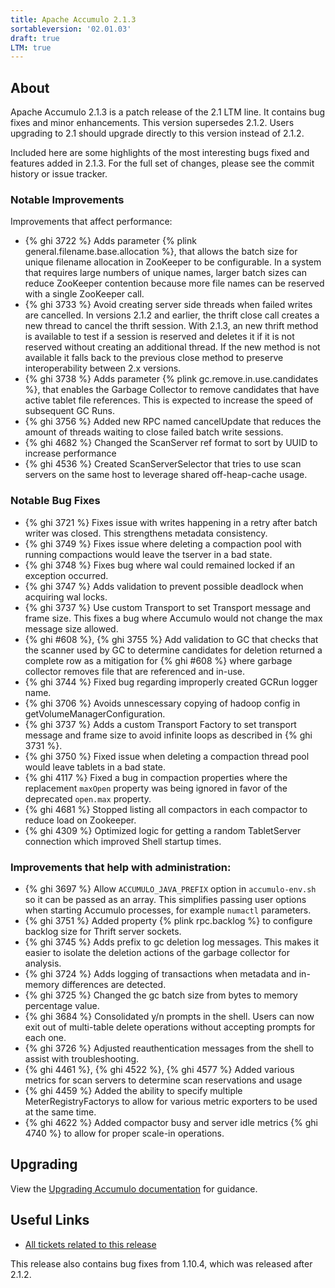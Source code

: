 ```yaml
---
title: Apache Accumulo 2.1.3
sortableversion: '02.01.03'
draft: true
LTM: true
---
```

## About

Apache Accumulo 2.1.3 is a patch release of the 2.1 LTM line. It contains bug
fixes and minor enhancements. This version supersedes 2.1.2. Users upgrading to
2.1 should upgrade directly to this version instead of 2.1.2.

Included here are some highlights of the most interesting bugs fixed and
features added in 2.1.3. For the full set of changes, please see the commit
history or issue tracker.

### Notable Improvements

Improvements that affect performance:

* {% ghi 3722 %} Adds parameter {% plink general.filename.base.allocation %}, that allows the batch size
  for unique filename allocation in ZooKeeper to be configurable. In a system that requires large numbers
  of unique names, larger batch sizes can reduce ZooKeeper contention because more file names can be 
  reserved with a single ZooKeeper call.
* {% ghi 3733 %} Avoid creating server side threads when failed writes are cancelled. In versions 2.1.2
  and earlier, the thrift close call creates a new thread to cancel the thrift session. With 2.1.3, an
  new thrift method is available to test if a session is reserved and deletes it if it is not reserved 
  without creating an additional thread.  If the new method is not available it falls back to the previous
  close method to preserve interoperability between 2.x versions.
* {% ghi 3738 %} Adds parameter {% plink gc.remove.in.use.candidates %}, that enables the Garbage Collector
  to remove candidates that have active tablet file references. This is expected to increase the speed of
  subsequent GC Runs.
* {% ghi 3756 %} Added new RPC named cancelUpdate that reduces the amount of threads waiting to close failed
  batch write sessions.
* {% ghi 4682 %} Changed the ScanServer ref format to sort by UUID to increase performance
* {% ghi 4536 %} Created ScanServerSelector that tries to use scan servers on the same host to leverage
  shared off-heap-cache usage.


### Notable Bug Fixes

* {% ghi 3721 %} Fixes issue with writes happening in a retry after batch writer was closed. This
  strengthens metadata consistency.
* {% ghi 3749 %} Fixes issue where deleting a compaction pool with running compactions would
  leave the tserver in a bad state.
* {% ghi 3748 %} Fixes bug where wal could remained locked if an exception occurred.
* {% ghi 3747 %} Adds validation to prevent possible deadlock when acquiring wal locks.
* {% ghi 3737 %} Use custom Transport to set Transport message and frame size. This fixes
  a bug where Accumulo would not change the max message size allowed.
* {% ghi #608 %}, {% ghi 3755 %} Add validation to GC that checks that the scanner used by GC to determine
  candidates for deletion returned a complete row as a mitigation for {% ghi #608 %} where
  garbage collector removes file that are referenced and in-use.
* {% ghi 3744 %} Fixed bug regarding improperly created GCRun logger name.
* {% ghi 3706 %} Avoids unnescessary copying of hadoop config in getVolumeManagerConfiguration.
* {% ghi 3737 %} Adds a custom Transport Factory to set transport message and frame size to avoid infinite loops
  as described in {% ghi 3731 %}.
* {% ghi 3750 %} Fixed issue when deleting a compaction thread pool would leave tablets in a bad state.
* {% ghi 4117 %} Fixed a bug in compaction properties where the replacement `maxOpen` property was being
  ignored in favor of the deprecated `open.max` property.
* {% ghi 4681 %} Stopped listing all compactors in each compactor to reduce load on Zookeeper.
* {% ghi 4309 %} Optimized logic for getting a random TabletServer connection which improved Shell startup times.

### Improvements that help with administration:

* {% ghi 3697 %} Allow `ACCUMULO_JAVA_PREFIX` option in `accumulo-env.sh` so it can be passed 
  as an array. This simplifies passing user options when starting Accumulo processes, for example
  `numactl` parameters.
* {% ghi 3751 %} Added property {% plink rpc.backlog %} to configure backlog size for
  Thrift server sockets.
* {% ghi 3745 %} Adds prefix to gc deletion log messages. This makes it easier to isolate the deletion
  actions of the garbage collector for analysis.
* {% ghi 3724 %} Adds logging of transactions when metadata and in-memory differences are detected.
* {% ghi 3725 %} Changed the gc batch size from bytes to memory percentage value.
* {% ghi 3684 %} Consolidated y/n prompts in the shell. Users can now exit out of multi-table delete operations
  without accepting prompts for each one.
* {% ghi 3726 %} Adjusted reauthentication messages from the shell to assist with troubleshooting.
* {% ghi 4461 %}, {% ghi 4522 %}, {% ghi 4577 %} Added various metrics for scan servers to determine scan reservations and usage
* {% ghi 4459 %} Added the ability to specify multiple MeterRegistryFactorys to allow for various metric exporters
  to be used at the same time.
* {% ghi 4622 %} Added compactor busy and server idle metrics {% ghi 4740 %} to allow for proper scale-in operations.

## Upgrading

View the [Upgrading Accumulo documentation][upgrade] for guidance.

## Useful Links

* [All tickets related to this release][milestone]

This release also contains bug fixes from 1.10.4, which was released after 2.1.2.


[upgrade]: /docs/2.x/administration/upgrading
[milestone]: https://github.com/apache/accumulo/milestone/17
